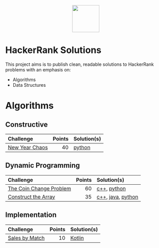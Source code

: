 <p align="center">
<a href="https://www.hackerrank.com">
        <img height=85 src="https://d3keuzeb2crhkn.cloudfront.net/hackerrank/assets/styleguide/logo_wordmark-f5c5eb61ab0a154c3ed9eda24d0b9e31.svg">
    </a>
</p>

# HackerRank Solutions

This project aims is to publish clean, readable solutions to HackerRank problems
with an emphasis on: 
- Algorithms
- Data Structures

# Algorithms

## Constructive

| Challenge                        | Points | Solution(s)                     |
|:---------------------------------|-------:|:--------------------------------|
| [New Year Chaos][new-year-chaos] |     40 | [python][new-year-chaos py] |

[new-year-chaos]: https://www.hackerrank.com/challenges/new-year-chaos
[new-year-chaos py]: algorithm/constructive/new_year_chaos/solution.py

## Dynamic Programming
| Challenge                                | Points   | Solution(s)                                                       |
| :--------------------------------------- | -------: | :---------------------------------------------------------------- |
| [The Coin Change Problem][cn-chng]       | 60       | [c++][cn-chng cpp], [python][cn-chng py]                          |
| [Construct the Array][cons-arr]          | 35       | [c++][cons-arr cpp], [java][cons-arr java], [python][cons-arr py] |

[cn-chng]: https://www.hackerrank.com/challenges/coin-change
[cn-chng cpp]: algorithm/dynamic_programming/coin_change/solution.cpp
[cn-chng py]: algorithm/dynamic_programming/coin_change/solution.py

[cons-arr]: https://www.hackerrank.com/challenges/construct-the-array
[cons-arr cpp]: algorithm/dynamic_programming/construct_the_array/solution.cpp
[cons-arr java]: algorithm/dynamic_programming/construct_the_array/solution.java
[cons-arr py]: algorithm/dynamic_programming/construct_the_array/solution.py

## Implementation
| Challenge                        | Points | Solution(s)                 |
| :------------------------------- | -----: | :-------------------------- |
| [Sales by Match][sales-by-match] | 10     | [Kotlin][sales-by-match-kt] |

[sales-by-match]: https://www.hackerrank.com/challenges/sock-merchant
[sales-by-match-kt]: "algorithm/implmentation/sales_by_match/solution.kt"
